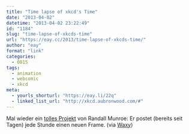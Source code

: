 ```yaml
---
title: "Time lapse of xkcd's Time"
date: "2013-04-02"
datetime: "2013-04-02 23:22:49"
id: "1184"
slug: "time-lapse-of-xkcds-time"
url: "https://eay.cc/2013/time-lapse-of-xkcds-time/"
author: "eay"
format: "link"
categories:
  - 0815
tags:
  - animation
  - webcomic
  - xkcd
meta:
  - yourls_shorturl: "https://eay.li/22q"
  - linked_list_url: "http://xkcd.aubronwood.com/#"
---
```


Mal wieder ein [tolles Projekt](http://www.xkcd.com/1190/) von Randall Munroe: Er postet (bereits seit Tagen) jede Stunde einen neuen Frame. (via [Waxy](http://waxy.org/links/))
